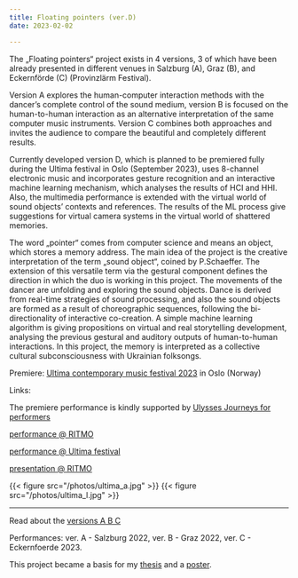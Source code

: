 ```yaml
---
title: Floating pointers (ver.D)
date: 2023-02-02

---
```



The „Floating pointers“ project exists in 4 versions, 3 of which have been already presented in different venues in Salzburg (A), Graz (B), and Eckernförde (C) (Provinzlärm Festival).

Version A explores the human-computer interaction methods with the dancer’s complete control of the sound medium, version B is focused on the human-to-human interaction as an alternative interpretation of the same computer music instruments. Version C combines both approaches and invites the audience to compare the beautiful and completely different results.

Currently developed version D, which is planned to be premiered fully during the Ultima festival in Oslo (September 2023), uses 8-channel electronic music and incorporates gesture recognition and an interactive machine learning mechanism, which analyses the results of HCI and HHI. Also, the multimedia performance is extended with the virtual world of sound objects’ contexts and references. The results of the ML process give suggestions for virtual camera systems in the virtual world of shattered memories.

The word „pointer“ comes from computer science and means an object, which stores a memory address. The main idea of the project is the creative interpretation of the term „sound object“, coined by P.Schaeffer. The extension of this versatile term via the gestural component defines the direction in which the duo is working in this project. The movements of the dancer are unfolding and exploring the sound objects. Dance is derived from real-time strategies of sound processing, and also the sound objects are formed as a result of choreographic sequences, following the bi-directionality of interactive co-creation. A simple machine learning algorithm is giving propositions on virtual and real storytelling development, analysing the previous gestural and auditory outputs of human-to-human interactions.
In this project, the memory is interpreted as a collective cultural subconsciousness with Ukrainian folksongs.

Premiere: [Ultima contemporary music festival 2023](https://www.ultima.no/en/ultima-2023) in Oslo (Norway)


Links:

The premiere performance is kindly supported by [Ulysses Journeys for performers](https://project.ulysses-network.eu/event/ulysses-journeys-for-performers-ultima-3/)

[performance @ RITMO](https://www.uio.no/ritmo/english/news-and-events/events/artistic-performances/2023/floating-pointers/index.html)

[performance @ Ultima festival](https://www.ultima.no/en/floating-pointers-2)

[presentation @ RITMO](https://www.uio.no/ritmo/english/news-and-events/events/food-and-paper/2023/alisa-kobzar/index.html)

{{< figure src="/photos/ultima_a.jpg" >}}
{{< figure src="/photos/ultima_l.jpg" >}}


---

Read about the [versions A B C](https://alisakobzar.github.io/duo-rotkaeppchen/floatingpointersabc/)

Performances: ver. A - Salzburg 2022, ver. B - Graz 2022, ver. C - Eckernfoerde 2023.

This project became a basis for my [thesis](https://alisakobzar.github.io/writings/) and a [poster](https://alisakobzar.github.io/writings/).
